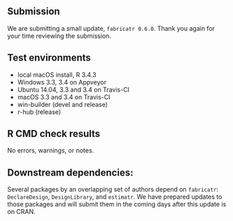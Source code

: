 ## Submission

We are submitting a small update, `fabricatr 0.6.0`. Thank you again for your time reviewing the submission.

## Test environments
* local macOS install, R 3.4.3
* Windows 3.3, 3.4 on Appveyor
* Ubuntu 14.04, 3.3 and 3.4 on Travis-CI
* macOS 3.3 and 3.4 on Travis-CI
* win-builder (devel and release)
* r-hub (release)

## R CMD check results
No errors, warnings, or notes.

## Downstream dependencies:
Several packages by an overlapping set of authors depend on `fabricatr`: `DeclareDesign`, `DesignLibrary`, and `estimatr`. We have prepared updates to those packages and will submit them in the coming days after this update is on CRAN.

